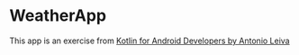 # WeatherApp

This app is an exercise from [Kotlin for Android Developers by Antonio Leiva](https://leanpub.com/kotlin-for-android-developers)
